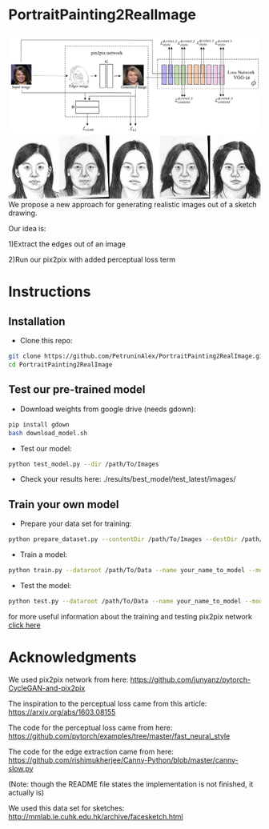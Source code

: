 # PortraitPainting2RealImage
<img src='images/model_image.JPG'>
<img src='images/generated_images.gif'>
We propose a new approach for generating realistic images out of a sketch drawing.

Our idea is:

1)Extract the edges out of an image

2)Run our pix2pix with added perceptual loss term

# Instructions
## Installation
- Clone this repo:
```bash
git clone https://github.com/PetruninAlex/PortraitPainting2RealImage.git
cd PortraitPainting2RealImage
```
## Test our pre-trained model
- Download weights from google drive (needs gdown): 
```bash
pip install gdown
bash download_model.sh
```
- Test our model:
```bash
python test_model.py --dir /path/To/Images
```
- Check your results here: ./results/best_model/test_latest/images/
## Train your own model
- Prepare your data set for training:
```bash
python prepare_dataset.py --contentDir /path/To/Images --destDir /path/To/Save 
```
- Train a model:
```bash
python train.py --dataroot /path/To/Data --name your_name_to_model --model pix2pix --direction BtoA --lambda_L1 lambda_l1 --lambda_content_low lambda_content_low --lambda_content_deep lambda_content_deep --lambda_style lambda_style
```
- Test the model:
```bash
python test.py --dataroot /path/To/Data --name your_name_to_model --model pix2pix --direction BtoA
```
for more useful information about the training and testing pix2pix network [click here](https://github.com/junyanz/pytorch-CycleGAN-and-pix2pix/blob/master/docs/tips.md)
# Acknowledgments
We used pix2pix network from here: https://github.com/junyanz/pytorch-CycleGAN-and-pix2pix

The inspiration to the perceptual loss came from this article: https://arxiv.org/abs/1603.08155

The code for the perceptual loss came from here: https://github.com/pytorch/examples/tree/master/fast_neural_style

The code for the edge extraction came from here: https://github.com/rishimukherjee/Canny-Python/blob/master/canny-slow.py

(Note: though the README file states the implementation is not finished, it actually is)

We used this data set for sketches: http://mmlab.ie.cuhk.edu.hk/archive/facesketch.html
